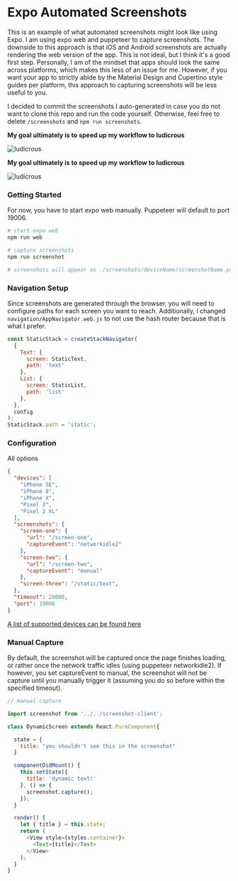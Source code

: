 
# Expo Automated Screenshots

This is an example of what automated screenshots might look like using Expo. I am using expo web and puppeteer to capture screenshots. The downside to this approach is that iOS and Android screenshots are actually rendering the web version of the app. This is not ideal, but I think it's a good first step. Personally, I am of the mindset that apps should look the same across platforms, which makes this less of an issue for me. However, if you want your app to strictly abide by the Material Design and Cupertino style guides per platform, this approach to capturing screenshots will be less useful to you.

I decided to commit the screenshots I auto-generated in case you do not want to clone this repo and run the code yourself. Otherwise, feel free to delete `/screenshots` and `npm run screenshots`.

**My goal ultimately is to speed up my workflow to ludicrous**

![ludicrous](https://media.giphy.com/media/ZfNGHnl4eZQRy/giphy.gif)

**My goal ultimately is to speed up my workflow to ludicrous**

![ludicrous](https://media.giphy.com/media/ZfNGHnl4eZQRy/giphy.gif)

### Getting Started

For now, you have to start expo web manually. Puppeteer will default to port 19006.

```bash
# start expo web
npm run web

# capture screenshots
npm run screenshot

# screenshots will appear as ./screenshots/deviceName/screenshotName.png
```

### Navigation Setup

Since screenshots are generated through the browser, you will need to configure paths for each screen you want to reach. Additionally, I changed `navigation/AppNavigator.web.js` to not use the hash router because that is what I prefer.

```javascript
const StaticStack = createStackNavigator(
  {
    Text: {
      screen: StaticText,
      path: 'text'
    },
    List: {
      screen: StaticList,
      path: 'list'
    },
  },
  config
);
StaticStack.path = 'static';
```

### Configuration

All options

```json
{
  "devices": [
    "iPhone SE",
    "iPhone 8",
    "iPhone X",
    "Pixel 2",
    "Pixel 2 XL"
  ],
  "screenshots": {
    "screen-one": {
      "url": "/screen-one",
      "captureEvent": "networkidle2"
    },
    "screen-two": {
      "url": "/screen-two",
      "captureEvent": "manual"
    },
    "screen-three": "/static/text",
  },
  "timeout": 20000,
  "port": 19006
}
```

[A list of supported devices can be found here](https://github.com/GoogleChrome/puppeteer/blob/master/lib/DeviceDescriptors.js)


### Manual Capture
By default, the screenshot will be captured once the page finishes loading, or rather once the network traffic idles (using puppeteer networkidle2). If however, you set captureEvent to manual, the screenshot will not be capture until you manually trigger it (assuming you do so before within the specified timeout).

```javascript
// manual capture

import screenshot from '../../screenshot-client';

class DynamicScreen extends React.PureComponent{

  state = {
    title: "you shouldn't see this in the screenshot"
  }

  componentDidMount() {
    this.setState({
      title: 'dynamic text!'
    }, () => {
      screenshot.capture();
    });
  }

  render() {
    let { title } = this.state;
    return (
      <View style={styles.container}>
        <Text>{title}</Text>
      </View>
    );
  }
}
```
  
